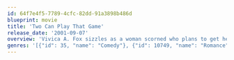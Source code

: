 ```yaml
---
id: 64f7e4f5-7789-4cfc-82dd-91a3898b486d
blueprint: movie
title: 'Two Can Play That Game'
release_date: '2001-09-07'
overview: 'Vivica A. Fox sizzles as a woman scorned who plans to get her man back by any means necessary. In this comedy about players and those who "get played." As corporate overachiever and all-around fly chick Shanté Smith, Fox thinks she''s got the goods to keep her slickster boyfriend (Morris Chestnut) from straying - until he discovers a greener pasture, Shanté''s archrival (Gabrielle Union)'
genres: '[{"id": 35, "name": "Comedy"}, {"id": 10749, "name": "Romance"}]'
---
```

